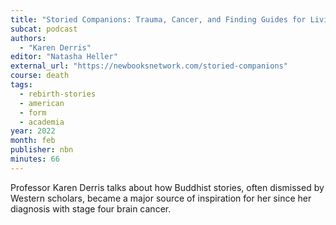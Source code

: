 ```yaml
---
title: "Storied Companions: Trauma, Cancer, and Finding Guides for Living in Buddhist Narratives"
subcat: podcast
authors:
  - "Karen Derris"
editor: "Natasha Heller"
external_url: "https://newbooksnetwork.com/storied-companions"
course: death
tags:
  - rebirth-stories
  - american
  - form
  - academia
year: 2022
month: feb
publisher: nbn
minutes: 66
---
```


Professor Karen Derris talks about how Buddhist stories, often dismissed by Western scholars, became a major source of inspiration for her since her diagnosis with stage four brain cancer.

